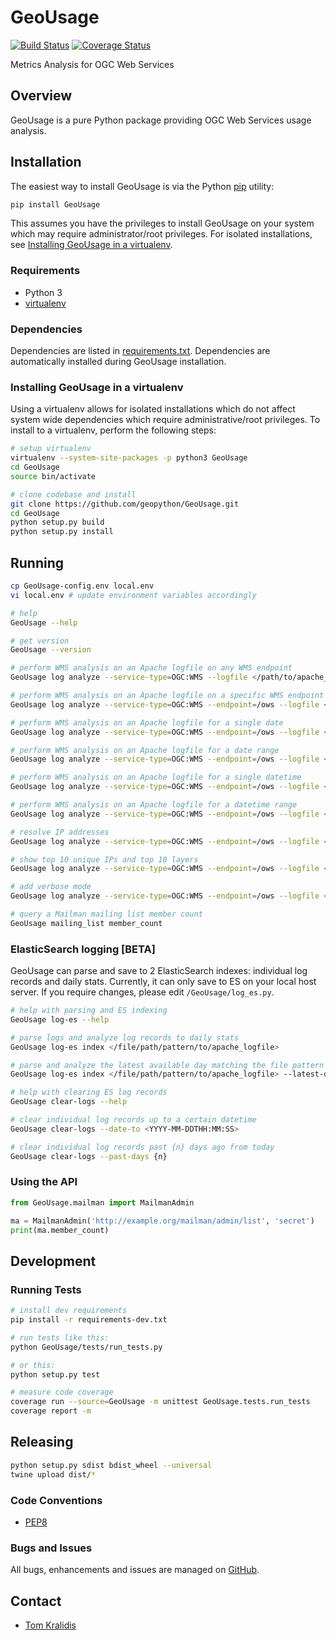 # GeoUsage
[![Build Status](https://travis-ci.org/geopython/GeoUsage.png)](https://travis-ci.org/geopython/GeoUsage)
[![Coverage Status](https://coveralls.io/repos/github/geopython/GeoUsage/badge.svg?branch=master)](https://coveralls.io/github/geopython/GeoUsage?branch=master)

Metrics Analysis for OGC Web Services

## Overview

GeoUsage is a pure Python package providing OGC Web Services usage analysis.

## Installation

The easiest way to install GeoUsage is via the Python [pip](https://pip.pypa.io/en/stable/)
utility:

```bash
pip install GeoUsage
```

This assumes you have the privileges to install GeoUsage on your system
which may require administrator/root privileges.  For isolated installations,
see [Installing GeoUsage in a virtualenv](#installing-geousage-in-a-virtualenv).

### Requirements
- Python 3
- [virtualenv](https://virtualenv.pypa.io/)

### Dependencies
Dependencies are listed in [requirements.txt](requirements.txt). Dependencies
are automatically installed during GeoUsage installation.

### Installing GeoUsage in a virtualenv

Using a virtualenv allows for isolated installations which do not affect
system wide dependencies which require administrative/root privileges.  To
install to a virtualenv, perform the following steps:

```bash
# setup virtualenv
virtualenv --system-site-packages -p python3 GeoUsage
cd GeoUsage
source bin/activate

# clone codebase and install
git clone https://github.com/geopython/GeoUsage.git
cd GeoUsage
python setup.py build
python setup.py install
```

## Running

```bash
cp GeoUsage-config.env local.env
vi local.env # update environment variables accordingly

# help
GeoUsage --help

# get version
GeoUsage --version

# perform WMS analysis on an Apache logfile on any WMS endpoint
GeoUsage log analyze --service-type=OGC:WMS --logfile </path/to/apache_logfile>

# perform WMS analysis on an Apache logfile on a specific WMS endpoint
GeoUsage log analyze --service-type=OGC:WMS --endpoint=/ows --logfile </path/to/apache_logfile>

# perform WMS analysis on an Apache logfile for a single date
GeoUsage log analyze --service-type=OGC:WMS --endpoint=/ows --logfile </path/to/apache_logfile> --time=2018-01-26

# perform WMS analysis on an Apache logfile for a date range
GeoUsage log analyze --service-type=OGC:WMS --endpoint=/ows --logfile </path/to/apache_logfile> --time=2018-01-26/2018-01-27

# perform WMS analysis on an Apache logfile for a single datetime
GeoUsage log analyze --service-type=OGC:WMS --endpoint=/ows --logfile </path/to/apache_logfile> --time=2018-01-26T11:11:11

# perform WMS analysis on an Apache logfile for a datetime range
GeoUsage log analyze --service-type=OGC:WMS --endpoint=/ows --logfile </path/to/apache_logfile> --time=2018-01-26T11:11:11/2018-01-27T12:32:11

# resolve IP addresses
GeoUsage log analyze --service-type=OGC:WMS --endpoint=/ows --logfile </path/to/apache_logfile> --verbosity=INFO --resolve-ips

# show top 10 unique IPs and top 10 layers
GeoUsage log analyze --service-type=OGC:WMS --endpoint=/ows --logfile </path/to/apache_logfile> --verbosity=INFO --resolve-ips --top=10

# add verbose mode
GeoUsage log analyze --service-type=OGC:WMS --endpoint=/ows --logfile </path/to/apache_logfile> --verbosity=INFO

# query a Mailman mailing list member count
GeoUsage mailing_list member_count
```

### ElasticSearch logging [BETA]

GeoUsage can parse and save to 2 ElasticSearch indexes: individual log records and daily stats. Currently, it can only save to ES on your local host server. If you require changes, please edit `/GeoUsage/log_es.py`.

```bash
# help with parsing and ES indexing
GeoUsage log-es --help

# parse logs and analyze log records to daily stats
GeoUsage log-es index </file/path/pattern/to/apache_logfile>

# parse and analyze the latest available day matching the file pattern
GeoUsage log-es index </file/path/pattern/to/apache_logfile> --latest-day

# help with clearing ES log records
GeoUsage clear-logs --help

# clear individual log records up to a certain datetime
GeoUsage clear-logs --date-to <YYYY-MM-DDTHH:MM:SS>

# clear individual log records past {n} days ago from today
GeoUsage clear-logs --past-days {n}
```


### Using the API

```python
from GeoUsage.mailman import MailmanAdmin

ma = MailmanAdmin('http://example.org/mailman/admin/list', 'secret')
print(ma.member_count)

```

## Development

### Running Tests

```bash
# install dev requirements
pip install -r requirements-dev.txt

# run tests like this:
python GeoUsage/tests/run_tests.py

# or this:
python setup.py test

# measure code coverage
coverage run --source=GeoUsage -m unittest GeoUsage.tests.run_tests
coverage report -m
```

## Releasing

```bash
python setup.py sdist bdist_wheel --universal
twine upload dist/*
```

### Code Conventions

* [PEP8](https://www.python.org/dev/peps/pep-0008)

### Bugs and Issues

All bugs, enhancements and issues are managed on [GitHub](https://github.com/geopython/GeoUsage/issues).

## Contact

* [Tom Kralidis](https://github.com/tomkralidis)

